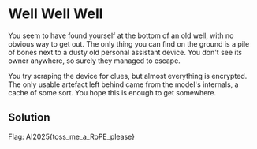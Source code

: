 # Well Well Well

You seem to have found yourself at the bottom of an old well, with no obvious way to get out. The only thing you can find on the ground is a pile of bones next to a dusty old personal assistant device. You don't see its owner anywhere, so surely they managed to escape.

You try scraping the device for clues, but almost everything is encrypted. The only usable artefact left behind came from the model's internals, a cache of some sort. You hope this is enough to get somewhere.

## Solution

<!-- ['AI', '20', '25', '{', 't', 'oss', '_', 'me', '_', 'a', '_', 'Ro', 'PE', '_', 'please', '}'] -->
Flag: AI2025{toss_me_a_RoPE_please}
